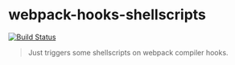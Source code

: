 # webpack-hooks-shellscripts

[![Build Status](https://travis-ci.org/nutshell-lab/webpack-hooks-shellscripts.svg?branch=master)](https://travis-ci.org/nutshell-lab/webpack-hooks-shellscripts)

> Just triggers some shellscripts on webpack compiler hooks.
